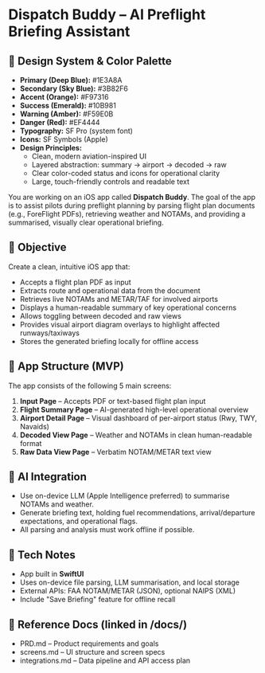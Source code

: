 # Dispatch Buddy – AI Preflight Briefing Assistant

## 🎨 Design System & Color Palette

- **Primary (Deep Blue):** #1E3A8A
- **Secondary (Sky Blue):** #3B82F6
- **Accent (Orange):** #F97316
- **Success (Emerald):** #10B981
- **Warning (Amber):** #F59E0B
- **Danger (Red):** #EF4444
- **Typography:** SF Pro (system font)
- **Icons:** SF Symbols (Apple)
- **Design Principles:**
  - Clean, modern aviation-inspired UI
  - Layered abstraction: summary → airport → decoded → raw
  - Clear color-coded status and icons for operational clarity
  - Large, touch-friendly controls and readable text

You are working on an iOS app called **Dispatch Buddy**. The goal of the app is to assist pilots during preflight planning by parsing flight plan documents (e.g., ForeFlight PDFs), retrieving weather and NOTAMs, and providing a summarised, visually clear operational briefing.

## 🎯 Objective

Create a clean, intuitive iOS app that:
- Accepts a flight plan PDF as input
- Extracts route and operational data from the document
- Retrieves live NOTAMs and METAR/TAF for involved airports
- Displays a human-readable summary of key operational concerns
- Allows toggling between decoded and raw views
- Provides visual airport diagram overlays to highlight affected runways/taxiways
- Stores the generated briefing locally for offline access

## 🧱 App Structure (MVP)

The app consists of the following 5 main screens:

1. **Input Page** – Accepts PDF or text-based flight plan input
2. **Flight Summary Page** – AI-generated high-level operational overview
3. **Airport Detail Page** – Visual dashboard of per-airport status (Rwy, TWY, Navaids)
4. **Decoded View Page** – Weather and NOTAMs in clean human-readable format
5. **Raw Data View Page** – Verbatim NOTAM/METAR text view

## 🧠 AI Integration

- Use on-device LLM (Apple Intelligence preferred) to summarise NOTAMs and weather.
- Generate briefing text, holding fuel recommendations, arrival/departure expectations, and operational flags.
- All parsing and analysis must work offline if possible.

## 🔧 Tech Notes

- App built in **SwiftUI**
- Uses on-device file parsing, LLM summarisation, and local storage
- External APIs: FAA NOTAM/METAR (JSON), optional NAIPS (XML)
- Include "Save Briefing" feature for offline recall

## 📄 Reference Docs (linked in /docs/)
- PRD.md – Product requirements and goals
- screens.md – UI structure and screen specs
- integrations.md – Data pipeline and API access plan
